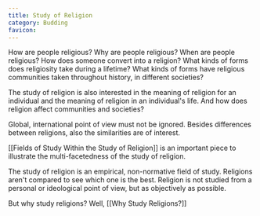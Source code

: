 ```yaml
---
title: Study of Religion
category: Budding
favicon: 
---
```


How are people religious? Why are people religious? When are people religious? How does someone convert into a religion? What kinds of forms does religiosity take during a lifetime? What kinds of forms have religious communities taken throughout history, in different societies?

The study of religion is also interested in the meaning of religion for an individual and the meaning of religion in an individual's life. And how does religion affect communities and societies?

Global, international point of view must not be ignored. Besides differences between religions, also the similarities are of interest.

[[Fields of Study Within the Study of Religion]] is an important piece to illustrate the multi-facetedness of the study of religion.

The study of religion is an empirical, non-normative field of study. Religions aren't compared to see which one is the best. Religion is not studied from a personal or ideological point of view, but as objectively as possible.

But why study religions? Well, [[Why Study Religions?]]